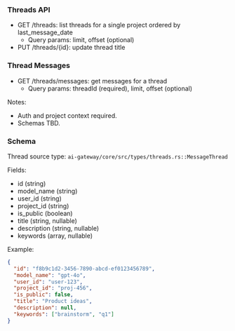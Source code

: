 ### Threads API

- GET /threads: list threads for a single project ordered by last_message_date
  - Query params: limit, offset (optional)
- PUT /threads/{id}: update thread title

### Thread Messages

- GET /threads/messages: get messages for a thread
  - Query params: threadId (required), limit, offset (optional)

Notes:
- Auth and project context required.
- Schemas TBD.

### Schema

Thread source type: `ai-gateway/core/src/types/threads.rs::MessageThread`

Fields:
- id (string)
- model_name (string)
- user_id (string)
- project_id (string)
- is_public (boolean)
- title (string, nullable)
- description (string, nullable)
- keywords (array<string>, nullable)

Example:
```json
{
  "id": "f8b9c1d2-3456-7890-abcd-ef0123456789",
  "model_name": "gpt-4o",
  "user_id": "user-123",
  "project_id": "proj-456",
  "is_public": false,
  "title": "Product ideas",
  "description": null,
  "keywords": ["brainstorm", "q1"]
}
```
